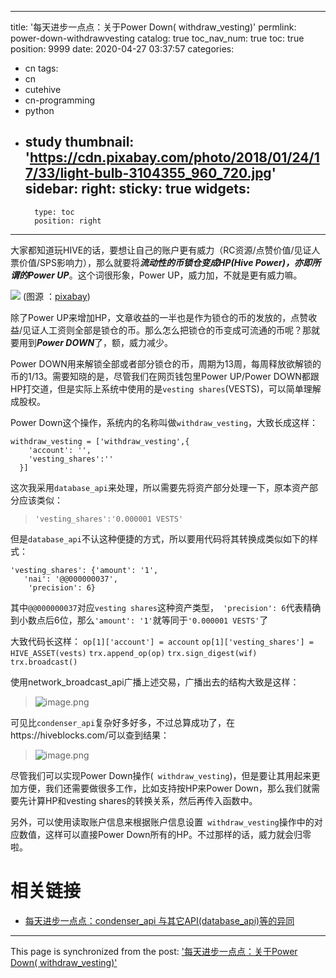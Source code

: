 
---
title: '每天进步一点点：关于Power Down( withdraw_vesting)'
permlink: power-down-withdrawvesting
catalog: true
toc_nav_num: true
toc: true
position: 9999
date: 2020-04-27 03:37:57
categories:
- cn
tags:
- cn
- cutehive
- cn-programming
- python
- study
thumbnail: 'https://cdn.pixabay.com/photo/2018/01/24/17/33/light-bulb-3104355_960_720.jpg'
sidebar:
    right:
        sticky: true
widgets:
    -
        type: toc
        position: right
---


大家都知道玩HIVE的话，要想让自己的账户更有威力（RC资源/点赞价值/见证人票价值/SPS影响力），那么就要将***流动性的币锁仓变成HP(Hive Power)，亦即所谓的Power UP***。这个词很形象，Power UP，威力加，不就是更有威力嘛。

![](https://cdn.pixabay.com/photo/2018/01/24/17/33/light-bulb-3104355_960_720.jpg)
(图源 ：[pixabay](https://pixabay.com/))

除了Power UP来增加HP，文章收益的一半也是作为锁仓的币的发放的，点赞收益/见证人工资则全部是锁仓的币。那么怎么把锁仓的币变成可流通的币呢？那就要用到***Power DOWN***了，额，威力减少。

Power DOWN用来解锁全部或者部分锁仓的币，周期为13周，每周释放欲解锁的币的1/13。需要知晓的是，尽管我们在网页钱包里Power UP/Power DOWN都跟HP打交道，但是实际上系统中使用的是`vesting shares`(VESTS)，可以简单理解成股权。

Power Down这个操作，系统内的名称叫做`withdraw_vesting`，大致长成这样：
```
withdraw_vesting = ['withdraw_vesting',{
    'account': '',
    'vesting_shares':''
  }]
```

这次我采用`database_api`来处理，所以需要先将资产部分处理一下，原本资产部分应该类似：
>`'vesting_shares':'0.000001 VESTS'`

但是`database_api`不认这种便捷的方式，所以要用代码将其转换成类似如下的样式：
```
'vesting_shares': {'amount': '1',
   'nai': '@@000000037',
    'precision': 6}
```
其中`@@000000037`对应`vesting shares`这种资产类型，` 'precision': 6`代表精确到小数点后6位，那么`'amount': '1'`就等同于`'0.000001 VESTS'`了

大致代码长这样：
`op[1]['account'] = account`
`op[1]['vesting_shares'] = HIVE_ASSET(vests)`
`trx.append_op(op)`
`trx.sign_digest(wif)`
`trx.broadcast()`


使用network_broadcast_api广播上述交易，广播出去的结构大致是这样：
>![image.png](https://images.hive.blog/DQmSJFbRnQj6mQhgHBuNMxj9jLZohWVuosA9E8744Q46Hyw/image.png)

可见比`condenser_api`复杂好多好多，不过总算成功了，在https://hiveblocks.com/可以查到结果：
>![image.png](https://images.hive.blog/DQmaUiXoK37DFacyoqxL3N7LA21k8HkMH7nKgSQucVuxa1V/image.png)

尽管我们可以实现Power Down操作(` withdraw_vesting`)，但是要让其用起来更加方便，我们还需要做很多工作，比如支持按HP来Power Down，那么我们就需要先计算HP和vesting shares的转换关系，然后再传入函数中。

另外，可以使用读取账户信息来根据账户信息设置` withdraw_vesting`操作中的对应数值，这样可以直接Power Down所有的HP。不过那样的话，威力就会归零啦。

# 相关链接

* [每天进步一点点：condenser_api 与其它API(database_api)等的异同](https://hive.blog/hive-105017/@oflyhigh/condenserapi-api-databaseapi)

- - -

This page is synchronized from the post: ['每天进步一点点：关于Power Down( withdraw_vesting)'](https://steemit.com/@oflyhigh/power-down-withdrawvesting)
